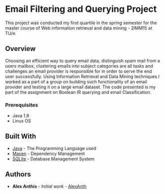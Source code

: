 # Email Filtering and Querying Project 

This project was conducted my first quartile in the spring semester for the master course of Web information retrieval
and data mining -  2IMM15 at TU/e.

## Overview

Choosing an efficient way to query email data, distinguish spam mail from a users mailbox, clustering emails into subject categories 
are all tasks and challenges an email provider is responsible for in order to serve the end user successfully.
Using Information Retrieval and Data Mining techniques I worked as a part of a group on building such functionality of 
an email provider and testing it on a large email dataset. The code presented is my part of the assignment on Boolean IR querying and email Classification.


### Prerequisites

* Java 1.8 
* Linux OS

## Built With

* [Java](https://www.java.com/en/) - The Programming Language used
* [Maven](https://maven.apache.org/) - Dependency Management
* [SQLite](https://www.sqlite.org/index.html) - Database Management System

## Authors

* **Alex Anthis** - *Initial work* - [AlexAnth](https://github.com/AlexAnth)


